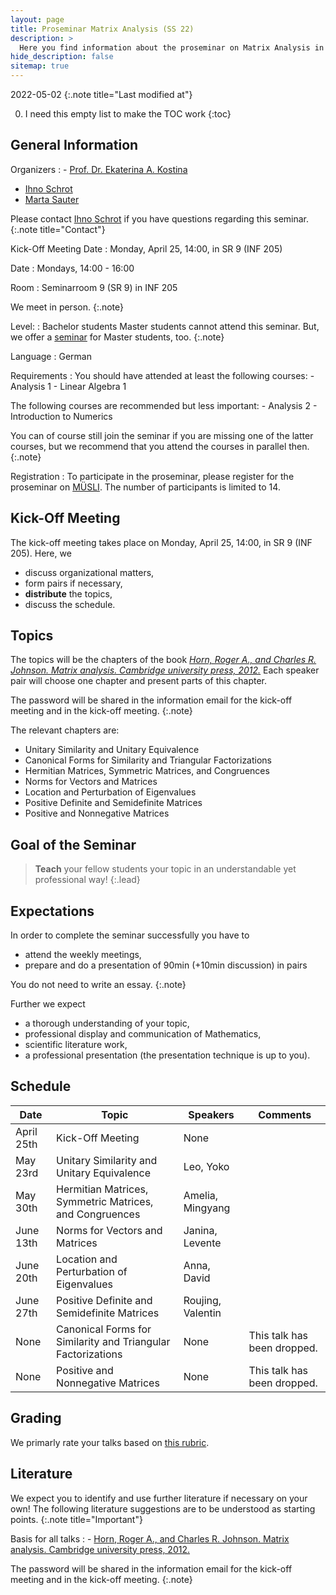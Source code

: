 ```yaml
---
layout: page
title: Proseminar Matrix Analysis (SS 22)
description: >
  Here you find information about the proseminar on Matrix Analysis in the summer term 2022.
hide_description: false
sitemap: true
---
```


<!-- invert_sidebar: true -->

2022-05-02
{:.note title="Last modified at"}

0. I need this empty list to make the TOC work
{:toc}

## General Information

Organizers
: - [Prof. Dr. Ekaterina A. Kostina][ekaterina]
  - [Ihno Schrot][ihno]
  - [Marta Sauter][marta]
  
  Please contact [Ihno Schrot][ihno] if you have questions regarding this seminar.
  {:.note title="Contact"}

Kick-Off Meeting Date
: Monday, April 25, 14:00, in SR 9 (INF 205)

Date
: Mondays, 14:00 - 16:00

Room
: Seminarroom 9 (SR 9) in INF 205 
  
  We meet in person.
  {:.note}

Level:
: Bachelor students
  Master students cannot attend this seminar. But, we offer a [seminar][sem] for Master students, too.
  {:.note}

Language
: German

Requirements
: You should have attended at least the following courses:
    - Analysis 1
    - Linear Algebra 1
    
  The following courses are recommended but less important:
    - Analysis 2
    - Introduction to Numerics

  You can of course still join the seminar if you are missing one of the latter courses, but we recommend that you attend the courses in parallel then.
  {:.note}
  
Registration
: To participate in the proseminar, please register for the proseminar on [MÜSLI][muesli]. The number of participants is limited to 14.

## Kick-Off Meeting
The kick-off meeting takes place on Monday, April 25, 14:00, in SR 9 (INF 205). Here, we 
  - discuss organizational matters,
  - form pairs if necessary,
  - **distribute** the topics,
  - discuss the schedule.

## Topics

The topics will be the chapters of the book [*Horn, Roger A., and Charles R. Johnson. Matrix analysis. Cambridge university press, 2012.*][book] Each speaker pair will choose one chapter and present parts of this chapter. 

The password will be shared in the information email for the kick-off meeting and in the kick-off meeting.
{:.note}

The relevant chapters are:
- Unitary Similarity and Unitary Equivalence
- Canonical Forms for Similarity and Triangular Factorizations
- Hermitian Matrices, Symmetric Matrices, and Congruences
- Norms for Vectors and Matrices
- Location and Perturbation of Eigenvalues
- Positive Definite and Semidefinite Matrices
- Positive and Nonnegative Matrices


## Goal of the Seminar
> **Teach** your fellow students your topic in an understandable yet professional way!
{:.lead}

## Expectations
In order to complete the seminar successfully you have to
  - attend the weekly meetings,
  - prepare and do a presentation of 90min (+10min discussion) in pairs <!--*or* 45min (+5min discussion) alone-->

You do not need to write an essay.
{:.note}

Further we expect
  - a thorough understanding of your topic,
  - professional display and communication of Mathematics,
  - scientific literature work,
  - a professional presentation (the presentation technique is up to you).

## Schedule

| Date | Topic | Speakers | Comments |
|------|-------|----------|----------|
| April 25th | Kick-Off Meeting | None | |
| May 23rd | Unitary Similarity and Unitary Equivalence | Leo, Yoko | |
| May 30th | Hermitian Matrices, Symmetric Matrices, and Congruences | Amelia, Mingyang | |
| June 13th | Norms for Vectors and Matrices | Janina, Levente | |
| June 20th | Location and Perturbation of Eigenvalues | Anna, David | |
| June 27th | Positive Definite and Semidefinite Matrices |Roujing, Valentin | |
| None | Canonical Forms for Similarity and Triangular Factorizations | None | This talk has been dropped. |
| None | Positive and Nonnegative Matrices | None | This talk has been dropped. |

<!-- The speakers will be decided in the [kick-off meeting][kom].
{:.note} -->

## Grading

We primarly rate your talks based on [this rubric][rubric].

## Literature 

We expect you to identify and use further literature if necessary on your own! The following literature suggestions are to be understood as starting points.
{:.note title="Important"}

Basis for all talks
:   - [Horn, Roger A., and Charles R. Johnson. Matrix analysis. Cambridge university press, 2012.][book]

  The password will be shared in the information email for the kick-off meeting and in the kick-off meeting.
  {:.note}

[kom]: #kick-off-meeting
[sem]: ss22/seminar.md
[ekaterina]: mailto:ekaterina(dot)kostina(at)iwr(dot)uni-heidelberg(dot)de
[ihno]: mailto:ihno(dot)schrot(at)uni-heidelberg(dot)de
[marta]: mailto:marta(dot)sauter(at)iwr(dot)uni-heidelberg(dot)de
[muesli]: https://muesli.mathi.uni-heidelberg.de/lecture/view/1506
[rubric]: https://www.bsu.edu/-/media/www/departmentalcontent/math/pdfs/cp%20rubric.pdf?la=en
[book]: https://heibox.uni-heidelberg.de/f/4b9685d1a1b84c3e879f/

